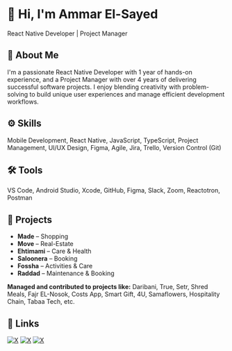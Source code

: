 
# 👋 Hi, I'm Ammar El-Sayed

React Native Developer | Project Manager
## 🚀 About Me
I'm a passionate React Native Developer with 1 year of hands-on experience, and a Project Manager with over 4 years of delivering successful software projects. I enjoy blending creativity with problem-solving to build unique user experiences and manage efficient development workflows.

## ⚙️ Skills
Mobile Development, React Native, JavaScript, TypeScript, Project Management, UI/UX Design, Figma, Agile, Jira, Trello, Version Control (Git)
## 🛠 Tools
VS Code, Android Studio, Xcode, GitHub, Figma, Slack, Zoom, Reactotron, Postman
## 📂 Projects
- **Made** – Shopping
- **Move** – Real-Estate
- **Ehtimami** – Care & Health
- **Saloonera** – Booking
- **Fossha** – Activities & Care
- **Raddad** – Maintenance & Booking

**Managed and contributed to projects like:**
Daribani, True, Setr, Shred Meals, Fajr EL-Nosok, Costs App, Smart Gift, 4U, Samaflowers, Hospitality Chain, Tabaa Tech, etc.
## 🔗 Links


[![X](https://img.shields.io/badge/linkedin-ammarelsayed-000?style=for-the-badge&logo=linkedin)](https://www.linkedin.com/in/ammarelsayed/)
[![X](https://img.shields.io/badge/AmmarEL_Sayed-000?style=for-the-badge&logo=x&logoColor=white)](https://x.com/AmmarEL_Sayed)
[![X](https://img.shields.io/badge/amarel_sayed-000?style=for-the-badge&logo=instagram)](https://www.instagram.com/amarel_sayed/)
